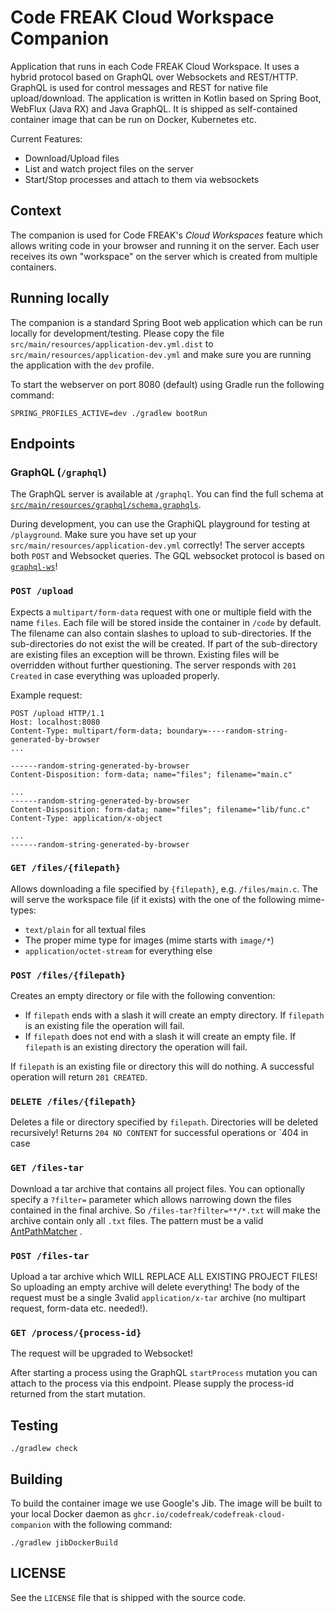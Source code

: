 # Code FREAK Cloud Workspace Companion

Application that runs in each Code FREAK Cloud Workspace. It uses a hybrid protocol based on GraphQL over Websockets and
REST/HTTP. GraphQL is used for control messages and REST for native file upload/download. The application is written in
Kotlin based on Spring Boot, WebFlux (Java RX) and Java GraphQL. It is shipped as self-contained container image that
can be run on Docker, Kubernetes etc.

Current Features:

* Download/Upload files
* List and watch project files on the server
* Start/Stop processes and attach to them via websockets

## Context

The companion is used for Code FREAK's *Cloud Workspaces* feature which allows writing code in your browser and running
it on the server. Each user receives its own "workspace" on the server which is created from multiple containers.

## Running locally

The companion is a standard Spring Boot web application which can be run locally for development/testing. Please copy
the file `src/main/resources/application-dev.yml.dist` to `src/main/resources/application-dev.yml` and make sure you are
running the application with the `dev` profile.

To start the webserver on port 8080 (default) using Gradle run the following command:

```shell
SPRING_PROFILES_ACTIVE=dev ./gradlew bootRun
```

## Endpoints

### GraphQL (`/graphql`)

The GraphQL server is available at `/graphql`. You can find the full schema
at [`src/main/resources/graphql/schema.graphqls`](src/main/resources/graphql/schema.graphqls).

During development, you can use the GraphiQL playground for testing at `/playground`. Make sure you have set up
your `src/main/resources/application-dev.yml` correctly!
The server accepts both `POST` and Websocket queries. The GQL websocket protocol is based
on [`graphql-ws`](https://github.com/enisdenjo/graphql-ws)!

### `POST /upload`

Expects a `multipart/form-data` request with one or multiple field with the name `files`. Each file will be stored
inside the container in `/code` by default. The filename can also contain slashes to upload to sub-directories. If the
sub-directories do not exist the will be created. If part of the sub-directory are existing files an exception will be
thrown. Existing files will be overridden without further questioning. The server responds with `201 Created` in case
everything was uploaded properly.

Example request:

```
POST /upload HTTP/1.1
Host: localhost:8080
Content-Type: multipart/form-data; boundary=----random-string-generated-by-browser
...

------random-string-generated-by-browser
Content-Disposition: form-data; name="files"; filename="main.c"

...
------random-string-generated-by-browser
Content-Disposition: form-data; name="files"; filename="lib/func.c"
Content-Type: application/x-object

...
------random-string-generated-by-browser
```

### `GET /files/{filepath}`

Allows downloading a file specified by `{filepath}`, e.g. `/files/main.c`. The will serve the workspace file (if it
exists) with the one of the following mime-types:

* `text/plain` for all textual files
* The proper mime type for images (mime starts with `image/*`)
* `application/octet-stream` for everything else

### `POST /files/{filepath}`
Creates an empty directory or file with the following convention:
* If `filepath` ends with a slash it will create an empty directory. If `filepath` is an existing file the operation will fail.
* If `filepath` does not end with a slash it will create an empty file. If `filepath` is an existing directory the operation will fail.

If `filepath` is an existing file or directory this will do nothing.
A successful operation will return `201 CREATED`.

### `DELETE /files/{filepath}`
Deletes a file or directory specified by `filepath`. Directories will be deleted recursively!
Returns `204 NO CONTENT` for successful operations or `404 in case

### `GET /files-tar`

Download a tar archive that contains all project files. You can optionally specify a `?filter=` parameter which allows
narrowing down the files contained in the final archive. So `/files-tar?filter=**/*.txt` will make the archive contain
only all `.txt` files. The pattern must be a
valid [AntPathMatcher](https://docs.spring.io/spring-framework/docs/current/javadoc-api/org/springframework/util/AntPathMatcher.html)
.

### `POST /files-tar`

Upload a tar archive which WILL REPLACE ALL EXISTING PROJECT FILES! So uploading an empty archive will delete
everything!
The body of the request must be a single 3valid `application/x-tar` archive (no multipart request, form-data etc.
needed!).

### `GET /process/{process-id}`

The request will be upgraded to Websocket!

After starting a process using the GraphQL `startProcess` mutation you can attach to the process via this endpoint.
Please supply the process-id returned from the start mutation.

## Testing

```shell
./gradlew check
```

## Building

To build the container image we use Google's Jib. The image will be built to your local Docker daemon
as `ghcr.io/codefreak/codefreak-cloud-companion` with the following command:

```shell
./gradlew jibDockerBuild
```

## LICENSE

See the `LICENSE` file that is shipped with the source code.
